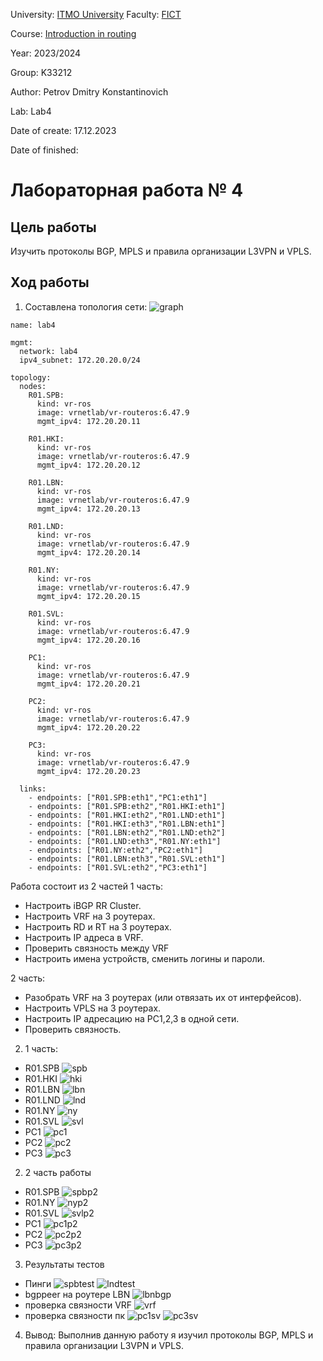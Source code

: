 University: [ITMO University](https://itmo.ru/ru/)
Faculty: [FICT](https://fict.itmo.ru)

Course: [Introduction in routing](https://github.com/itmo-ict-faculty/introduction-in-routing)

Year: 2023/2024

Group: K33212

Author: Petrov Dmitry Konstantinovich

Lab: Lab4

Date of create: 17.12.2023

Date of finished:

# Лабораторная работа № 4

## Цель работы

Изучить протоколы BGP, MPLS и правила организации L3VPN и VPLS.

## Ход работы

1. Составлена топология сети:
![graph](./pngs/graph.png)
```
name: lab4

mgmt:
  network: lab4
  ipv4_subnet: 172.20.20.0/24

topology:
  nodes:
    R01.SPB:
      kind: vr-ros
      image: vrnetlab/vr-routeros:6.47.9
      mgmt_ipv4: 172.20.20.11

    R01.HKI:
      kind: vr-ros
      image: vrnetlab/vr-routeros:6.47.9
      mgmt_ipv4: 172.20.20.12

    R01.LBN:
      kind: vr-ros
      image: vrnetlab/vr-routeros:6.47.9
      mgmt_ipv4: 172.20.20.13

    R01.LND:
      kind: vr-ros
      image: vrnetlab/vr-routeros:6.47.9
      mgmt_ipv4: 172.20.20.14

    R01.NY:
      kind: vr-ros
      image: vrnetlab/vr-routeros:6.47.9
      mgmt_ipv4: 172.20.20.15

    R01.SVL:
      kind: vr-ros
      image: vrnetlab/vr-routeros:6.47.9
      mgmt_ipv4: 172.20.20.16

    PC1:
      kind: vr-ros
      image: vrnetlab/vr-routeros:6.47.9
      mgmt_ipv4: 172.20.20.21

    PC2:
      kind: vr-ros
      image: vrnetlab/vr-routeros:6.47.9
      mgmt_ipv4: 172.20.20.22

    PC3:
      kind: vr-ros
      image: vrnetlab/vr-routeros:6.47.9
      mgmt_ipv4: 172.20.20.23

  links:
    - endpoints: ["R01.SPB:eth1","PC1:eth1"]
    - endpoints: ["R01.SPB:eth2","R01.HKI:eth1"]
    - endpoints: ["R01.HKI:eth2","R01.LND:eth1"]
    - endpoints: ["R01.HKI:eth3","R01.LBN:eth1"]
    - endpoints: ["R01.LBN:eth2","R01.LND:eth2"]
    - endpoints: ["R01.LND:eth3","R01.NY:eth1"]
    - endpoints: ["R01.NY:eth2","PC2:eth1"]
    - endpoints: ["R01.LBN:eth3","R01.SVL:eth1"]
    - endpoints: ["R01.SVL:eth2","PC3:eth1"]
```

Работа состоит из 2 частей
1 часть:
* Настроить iBGP RR Cluster.
* Настроить VRF на 3 роутерах.
* Настроить RD и RT на 3 роутерах.
* Настроить IP адреса в VRF.
* Проверить связность между VRF
* Настроить имена устройств, сменить логины и пароли.

2 часть:
* Разобрать VRF на 3 роутерах (или отвязать их от интерфейсов).
* Настроить VPLS на 3 роутерах.
* Настроить IP адресацию на PC1,2,3 в одной сети.
* Проверить связность.

2. 1 часть:
* R01.SPB
![spb](./pngs/SPB.png)
* R01.HKI
![hki](./pngs/HKI.png)
* R01.LBN
![lbn](./pngs/LBN.png)
* R01.LND
![lnd](./pngs/LND.png)
* R01.NY
![ny](./pngs/NY.png)
* R01.SVL
![svl](./pngs/SVL.png)
* PC1
![pc1](./pngs/PC1.png)
* PC2
![pc2](./pngs/PC2.png)
* PC3
![pc3](./pngs/PC3.png)
2. 2 часть работы
* R01.SPB
![spbp2](./pngs/SPBp2.png)
* R01.NY
![nyp2](./pngs/NYp2.png)
* R01.SVL
![svlp2](./pngs/SVLp2.png)
* PC1
![pc1p2](./pngs/PC1p2.png)
* PC2
![pc2p2](./pngs/PC2p2.png)
* PC3
![pc3p2](./pngs/PC3p2.png)

3. Результаты тестов
* Пинги
![spbtest](./pngs/SPBpingtest.png)
![lndtest](./pngs/LNDpingtest.png)
* bgppeer на роутере LBN
![lbnbgp](./pngs/LBNbgppeer.png)
* проверка связности VRF
![vrf](./pngs/vpftest.png)
* проверка связности пк
![pc1sv](./pngs/PC1pingtest.png)
![pc3sv](./pngs/PC3pingtest.png)

4. Вывод:
Выполнив данную работу я изучил протоколы BGP, MPLS и правила организации L3VPN и VPLS.